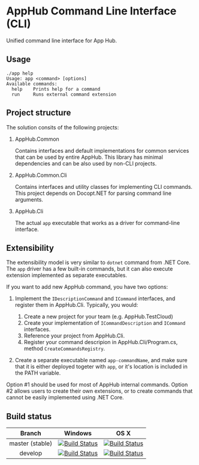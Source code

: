 # AppHub Command Line Interface (CLI)

Unified command line interface for App Hub.

## Usage
```
./app help
Usage: app <command> [options]
Available commands:
  help    Prints help for a command
  run     Runs external command extension
```

## Project structure
The solution consits of the following projects:

1. AppHub.Common
   
   Contains interfaces and default implementations for common services that can be used
   by entire AppHub. This library has minimal dependencies and can be also used by non-CLI projects.

2. AppHub.Common.Cli

   Contains interfaces and utility classes for implementing CLI commands. This 
   project depends on Docopt.NET for parsing command line arguments.

3. AppHub.Cli

   The actual `app` executable that works as a driver for command-line interface.

## Extensibility
The extensibility model is very similar to `dotnet` command from .NET Core. The `app` driver
has a few built-in commands, but it can also execute extension implemented as separate executables. 

If you want to add new AppHub command, you have two options:
1. Implement the `IDescriptionCommand` and `ICommand` interfaces, and register them in AppHub.Cli.
   Typically, you would:
   1. Create a new project for your team (e.g. AppHub.TestCloud)
   2. Create your implementation of `ICommandDescription` and `ICommand` interfaces.
   3. Reference your project from AppHub.Cli.
   4. Register your command descripion in AppHub.Cli/Program.cs, method `CreateCommandsRegistry`.

2. Create a separate executable named `app-commandName`, and make sure that it is either
   deployed togeter with `app`, or it's location is included in the PATH variable.

Option #1 should be used for most of AppHub internal commands. Option #2 allows users
to create their own extensions, or to create commands that cannot be easily implemented
using .NET Core.

## Build status

| Branch  | Windows  | OS X      |
|:-------:|:--------:|:--------:|
| master (stable) | [![Build Status](http://xtc-jenkins.xamdev.com/view/Uploader/job/Uploader%20master/badge/icon)](http://xtc-jenkins.xamdev.com/view/Uploader/job/Uploader%20master/) | [![Build Status](http://calabash-ci.macminicolo.net:8080/view/Uploader/job/Uploader%20master/badge/icon)](http://calabash-ci.macminicolo.net:8080/view/Uploader/job/Uploader%20master/) | 
| develop | [![Build Status](http://xtc-jenkins.xamdev.com/view/Uploader/job/Uploader%20develop/badge/icon)](http://xtc-jenkins.xamdev.com/view/Uploader/job/Uploader%20develop/)     | [![Build Status](http://calabash-ci.macminicolo.net:8080/view/Uploader/job/Uploader%20develop/badge/icon)](http://calabash-ci.macminicolo.net:8080/view/Uploader/job/Uploader%20develop/)     | 